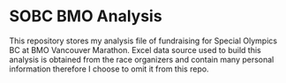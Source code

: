 # SOBC BMO Analysis

This repository stores my analysis file of fundraising for Special Olympics BC at BMO Vancouver Marathon. Excel data source used to build this analysis is obtained from the race organizers and contain many personal information therefore I choose to omit it from this repo.
